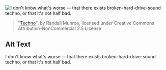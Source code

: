 ![I don't know what's worse -- that there exists broken-hard-drive-sound techno, or that it's not half bad.](https://imgs.xkcd.com/comics/techno.png)
> "[Techno](https://xkcd.com/411/)", by Randall Munroe, licensed under Creative Commons Attribution-NonCommercial 2.5 License

## Alt Text
I don't know what's worse -- that there exists broken-hard-drive-sound techno, or that it's not half bad.
